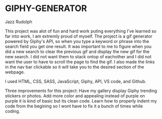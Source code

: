 # GIPHY-GENERATOR
Jazz Rudolph

This project was alot of fun and hard work puting everything I've learned so far into work,
I am extremly proud of myself. The project is a gif generator powered by Giphy's API, 
so when you type a keyword or phrase into the search field you get one result. 
It was important to me to figure when you did a new search to clear the previous gif 
and display the new gif for the new search. I did not want them to stack ontop of 
eachother and I did not want the user to have to scroll the page to find the gif. 
I also made the links in the nav bar clickable so it will take you to the desired 
section of the webpage. 

I used HTML, CSS, SASS, JavaScript, Giphy, API, VS code, and Github.

Three improvements for this project:
Have my gallery display Giphy trending stickers or photos.
Add more color and appealing instead of purple on purple it is kind of basic but its clean code.
Learn how to properly indent my code from the begining so I wont have to fix it a bunch of 
times while coding.
